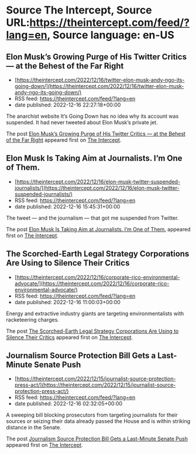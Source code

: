 # Source The Intercept, Source URL:https://theintercept.com/feed/?lang=en, Source language: en-US

## Elon Musk’s Growing Purge of His Twitter Critics — at the Behest of the Far Right
 - [https://theintercept.com/2022/12/16/twitter-elon-musk-andy-ngo-its-going-down/](https://theintercept.com/2022/12/16/twitter-elon-musk-andy-ngo-its-going-down/)
 - RSS feed: https://theintercept.com/feed/?lang=en
 - date published: 2022-12-16 22:27:18+00:00

<p>The anarchist website It’s Going Down has no idea why its account was suspended. It had never tweeted about Elon Musk’s private jet.</p>
<p>The post <a href="https://theintercept.com/2022/12/16/twitter-elon-musk-andy-ngo-its-going-down/" rel="nofollow">Elon Musk’s Growing Purge of His Twitter Critics — at the Behest of the Far Right</a> appeared first on <a href="https://theintercept.com" rel="nofollow">The Intercept</a>.</p>

## Elon Musk Is Taking Aim at Journalists. I’m One of Them.
 - [https://theintercept.com/2022/12/16/elon-musk-twitter-suspended-journalists/](https://theintercept.com/2022/12/16/elon-musk-twitter-suspended-journalists/)
 - RSS feed: https://theintercept.com/feed/?lang=en
 - date published: 2022-12-16 15:45:31+00:00

<p>The tweet — and the journalism — that got me suspended from Twitter.</p>
<p>The post <a href="https://theintercept.com/2022/12/16/elon-musk-twitter-suspended-journalists/" rel="nofollow">Elon Musk Is Taking Aim at Journalists. I’m One of Them.</a> appeared first on <a href="https://theintercept.com" rel="nofollow">The Intercept</a>.</p>

## The Scorched-Earth Legal Strategy Corporations Are Using to Silence Their Critics
 - [https://theintercept.com/2022/12/16/corporate-rico-environmental-advocate/](https://theintercept.com/2022/12/16/corporate-rico-environmental-advocate/)
 - RSS feed: https://theintercept.com/feed/?lang=en
 - date published: 2022-12-16 11:00:03+00:00

<p>Energy and extractive industry giants are targeting environmentalists with racketeering charges.</p>
<p>The post <a href="https://theintercept.com/2022/12/16/corporate-rico-environmental-advocate/" rel="nofollow">The Scorched-Earth Legal Strategy Corporations Are Using to Silence Their Critics</a> appeared first on <a href="https://theintercept.com" rel="nofollow">The Intercept</a>.</p>

## Journalism Source Protection Bill Gets a Last-Minute Senate Push
 - [https://theintercept.com/2022/12/15/journalist-source-protection-press-act/](https://theintercept.com/2022/12/15/journalist-source-protection-press-act/)
 - RSS feed: https://theintercept.com/feed/?lang=en
 - date published: 2022-12-16 02:32:05+00:00

<p>A sweeping bill blocking prosecutors from targeting journalists for their sources or seizing their data already passed the House and is within striking distance in the Senate.</p>
<p>The post <a href="https://theintercept.com/2022/12/15/journalist-source-protection-press-act/" rel="nofollow">Journalism Source Protection Bill Gets a Last-Minute Senate Push</a> appeared first on <a href="https://theintercept.com" rel="nofollow">The Intercept</a>.</p>
